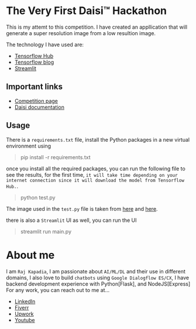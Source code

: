 # The Very First Daisi™ Hackathon
This is my attemt to this competition. I have created an appllication that will generate a super resolution image from a low resultion image.

The technology I have used are:
* [Tensorflow Hub](https://tfhub.dev/)
* [Tensorflow blog](https://www.tensorflow.org/hub/tutorials/image_enhancing)
* [Streamlit](https://streamlit.io/)

## Important links
* [Competition page](https://www.hackerearth.com/challenges/hackathon/the-very-first-daisitm-hackathon/)
* [Daisi documentation](https://doc.daisi.io/)

## Usage
There is a `requirements.txt` file, install the Python packages in a new virtual environment using

> pip install -r requirements.txt

once you install all the required packages, you can run the following file to see the results, for the first time, `it will take time depending on your internet connection since it will download the model from Tensorflow Hub.`.

> python test.py

The image used in the `test.py` file is taken from [here](https://lh4.googleusercontent.com/-Anmw5df4gj0/AAAAAAAAAAI/AAAAAAAAAAc/6HxU8XFLnQE/photo.jpg64) and [here](https://user-images.githubusercontent.com/12981474/40157448-eff91f06-5953-11e8-9a37-f6b5693fa03f.png).

there is also a `Streamlit` UI as well, you can run the UI

> streamlit run main.py

# About me

I am `Raj Kapadia`, I am passionate about `AI/ML/DL` and their use in different domains, I also love to build `chatbots` using `Google Dialogflow ES/CX`, I have backend development experience with Python[Flask], and NodeJS[Express] For any work, you can reach out to me at...

* [LinkedIn](https://www.linkedin.com/in/rajkkapadia/)
* [Fiverr](https://www.fiverr.com/rajkkapadia​)
* [Upwork](https://www.upwork.com/freelancers/~0176aeacfcff7f1fc2)
* [Youtube](https://www.youtube.com/channel/UCOT01XvBSj12xQsANtTeAcQ)